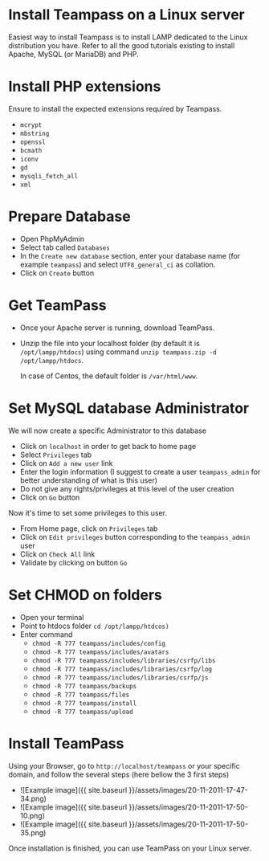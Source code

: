 #  Install Teampass on a Linux server

Easiest way to install Teampass is to install LAMP dedicated to the Linux distribution you have. Refer to all the good tutorials existing to install Apache, MySQL (or MariaDB) and PHP.

# Install PHP extensions

Ensure to install the expected extensions required by Teampass. 
* `mcrypt`
* `mbstring`
* `openssl`
* `bcmath`
* `iconv`
* `gd`
* `mysqli_fetch_all`
* `xml`

# Prepare Database

* Open PhpMyAdmin
* Select tab called `Databases`
* In the `Create new database` section, enter your database name (for example `teampass`) and select `UTF8_general_ci` as collation.
* Click on `Create` button

# Get TeamPass

* Once your Apache server is running, download TeamPass.
* Unzip the file into your localhost folder (by default it is `/opt/lampp/htdocs`) using command `unzip teampass.zip -d /opt/lampp/htdocs`.

	In case of Centos, the default folder is `/var/html/www`.


# Set MySQL database Administrator

We will now create a specific Administrator to this database

* Click on `localhost` in order to get back to home page
* Select `Privileges` tab
* Click on `Add a new user` link
* Enter the login information (I suggest to create a user `teampass_admin` for better understanding of what is this user)
* Do not give any rights/privileges at this level of the user creation
* Click on `Go` button

Now it's time to set some privileges to this user.

* From Home page, click on `Privileges` tab
* Click on `Edit privileges` button corresponding to the `teampass_admin` user
* Click on `Check All` link
* Validate by clicking on button `Go`

# Set CHMOD on folders

* Open your terminal
* Point to htdocs folder `cd /opt/lampp/htdcos)`
* Enter command 
	* `chmod -R 777 teampass/includes/config`
	* `chmod -R 777 teampass/includes/avatars`
	* `chmod -R 777 teampass/includes/libraries/csrfp/libs`
	* `chmod -R 777 teampass/includes/libraries/csrfp/log`
	* `chmod -R 777 teampass/includes/libraries/csrfp/js`
	* `chmod -R 777 teampass/backups`
	* `chmod -R 777 teampass/files`
	* `chmod -R 777 teampass/install`
	* `chmod -R 777 teampass/upload`

# Install TeamPass

Using your Browser, go to `http://localhost/teampass` or your specific domain, and follow the several steps (here bellow the 3 first steps)

* ![Example image]({{ site.baseurl }}/assets/images/20-11-2011-17-47-34.png)
* ![Example image]({{ site.baseurl }}/assets/images/20-11-2011-17-50-10.png)
* ![Example image]({{ site.baseurl }}/assets/images/20-11-2011-17-50-35.png)

Once installation is finished, you can use TeamPass on your Linux server.
